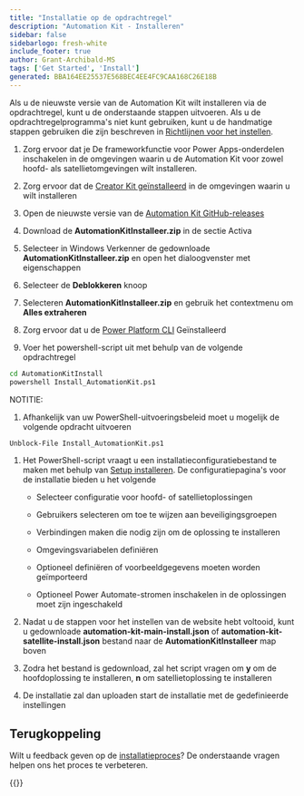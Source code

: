 ```yaml
---
title: "Installatie op de opdrachtregel"
description: "Automation Kit - Installeren"
sidebar: false
sidebarlogo: fresh-white
include_footer: true
author: Grant-Archibald-MS
tags: ['Get Started', 'Install']
generated: BBA164EE25537E568BEC4EE4FC9CAA168C26E18B
---
```


Als u de nieuwste versie van de Automation Kit wilt installeren via de opdrachtregel, kunt u de onderstaande stappen uitvoeren. Als u de opdrachtregelprogramma's niet kunt gebruiken, kunt u de handmatige stappen gebruiken die zijn beschreven in [Richtlijnen voor het instellen](https://learn.microsoft.com/power-automate/guidance/automation-kit/setup/prerequisites).

1. Zorg ervoor dat je <a ref='https://learn.microsoft.com/power-apps/developer/component-framework/component-framework-for-canvas-apps#enable-the-power-apps-component-framework-feature' target="_blank">De frameworkfunctie voor Power Apps-onderdelen inschakelen</a> in de omgevingen waarin u de Automation Kit voor zowel hoofd- als satellietomgevingen wilt installeren.

1. Zorg ervoor dat de <a href="https://appsource.microsoft.com/product/dynamics-365/microsoftpowercatarch.creatorkit1?tab=Reviews" target="_blank">Creator Kit geïnstalleerd</a> in de omgevingen waarin u wilt installeren

1. Open de nieuwste versie van de <a href="https://github.com/microsoft/powercat-automation-kit/releases" target="_blank">Automation Kit GitHub-releases</a>

1. Download de **AutomationKitInstalleer.zip** in de sectie Activa

1. Selecteer in Windows Verkenner de gedownloade **AutomationKitInstalleer.zip** en open het dialoogvenster met eigenschappen

1. Selecteer de **Deblokkeren** knoop

1. Selecteren **AutomationKitInstalleer.zip** en gebruik het contextmenu om **Alles extraheren**

1. Zorg ervoor dat u de <a href="https://learn.microsoft.com/power-platform/developer/cli/introduction" target="_blank">Power Platform CLI</a> Geïnstalleerd

1. Voer het powershell-script uit met behulp van de volgende opdrachtregel

```cmd
cd AutomationKitInstall
powershell Install_AutomationKit.ps1
```

NOTITIE:
1. Afhankelijk van uw PowerShell-uitvoeringsbeleid moet u mogelijk de volgende opdracht uitvoeren

```cmd
Unblock-File Install_AutomationKit.ps1
```

1. Het PowerShell-script vraagt u een installatieconfiguratiebestand te maken met behulp van [Setup installeren](/nl/get-started/setup). De configuratiepagina's voor de installatie bieden u het volgende

    - Selecteer configuratie voor hoofd- of satellietoplossingen
   
    - Gebruikers selecteren om toe te wijzen aan beveiligingsgroepen
   
    - Verbindingen maken die nodig zijn om de oplossing te installeren
    
    - Omgevingsvariabelen definiëren
    
    - Optioneel definiëren of voorbeeldgegevens moeten worden geïmporteerd
    
    - Optioneel Power Automate-stromen inschakelen in de oplossingen moet zijn ingeschakeld

1. Nadat u de stappen voor het instellen van de website hebt voltooid, kunt u gedownloade **automation-kit-main-install.json** of **automation-kit-satellite-install.json** bestand naar de **AutomationKitInstalleer** map boven

1. Zodra het bestand is gedownload, zal het script vragen om **y** om de hoofdoplossing te installeren, **n** om satellietoplossing te installeren

1. De installatie zal dan uploaden start de installatie met de gedefinieerde instellingen

## Terugkoppeling

Wilt u feedback geven op de [installatieproces](/nl/get-started/setup)? De onderstaande vragen helpen ons het proces te verbeteren.

{{<questions name="/content/nl/get-started/setup-feedback.json" completed="Bedankt voor het geven van feedback" showNavigationButtons="false" locale="nl">}}

